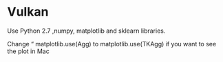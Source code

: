 # Vulkan

Use Python 2.7 ,numpy, matplotlib and sklearn libraries.

Change “ matplotlib.use(Agg) to matplotlib.use(TKAgg) if you want to see the plot in Mac
